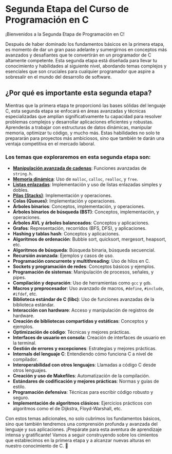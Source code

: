 # Segunda Etapa del Curso de Programación en C

¡Bienvenidos a la Segunda Etapa de Programación en C!

Después de haber dominado los fundamentos básicos en la primera etapa, es momento de dar un gran paso adelante y sumergirnos en conceptos más avanzados y desafiantes que te convertirán en un programador de C altamente competente. Esta segunda etapa está diseñada para llevar tu conocimiento y habilidades al siguiente nivel, abordando temas complejos y esenciales que son cruciales para cualquier programador que aspire a sobresalir en el mundo del desarrollo de software.

## ¿Por qué es importante esta segunda etapa?

Mientras que la primera etapa te proporcionó las bases sólidas del lenguaje C, esta segunda etapa se enfocará en áreas avanzadas y técnicas especializadas que amplían significativamente tu capacidad para resolver problemas complejos y desarrollar aplicaciones eficientes y robustas. Aprenderás a trabajar con estructuras de datos dinámicas, manipular memoria, optimizar tu código, y mucho más. Estas habilidades no solo te prepararán para proyectos más ambiciosos, sino que también te darán una ventaja competitiva en el mercado laboral.

### Los temas que exploraremos en esta segunda etapa son:

- [**Manipulación avanzada de cadenas**](./manipulacionAvanzadaDeCadenas/manipulacionAvanzadaDeCadenas.md): Funciones avanzadas de `string.h`.
- [**Memoria dinámica**](./memoriaDinámica/memoriaDinámica.md): Uso de `malloc`, `calloc`, `realloc`, y `free`.
- [**Listas enlazadas**](./listasEnlazadas/listasEnlazadas.md): Implementación y uso de listas enlazadas simples y dobles.
- [**Pilas (Stacks)**](./pilasStacks/pilas.md): Implementación y operaciones.
- **Colas (Queues)**: Implementación y operaciones.
- **Árboles binarios**: Conceptos, implementación, y operaciones.
- **Árboles binarios de búsqueda (BST)**: Conceptos, implementación, y operaciones.
- **Árboles AVL y árboles balanceados**: Conceptos y aplicaciones.
- **Grafos**: Representación, recorridos (BFS, DFS), y aplicaciones.
- **Hashing y tablas hash**: Conceptos y aplicaciones.
- **Algoritmos de ordenación**: Bubble sort, quicksort, mergesort, heapsort, etc.
- **Algoritmos de búsqueda**: Búsqueda binaria, búsqueda secuencial.
- **Recursión avanzada**: Ejemplos y casos de uso.
- **Programación concurrente y multithreading**: Uso de hilos en C.
- **Sockets y programación de redes**: Conceptos básicos y ejemplos.
- **Programación de sistemas**: Manipulación de procesos, señales, y pipes.
- **Compilación y depuración**: Uso de herramientas como `gcc` y `gdb`.
- **Macros y preprocesador**: Uso avanzado de macros, `#define`, `#include`, `#ifdef`, etc.
- **Biblioteca estándar de C (libc)**: Uso de funciones avanzadas de la biblioteca estándar.
- **Interacción con hardware**: Acceso y manipulación de registros de hardware.
- **Creación de bibliotecas compartidas y estáticas**: Conceptos y ejemplos.
- **Optimización de código**: Técnicas y mejores prácticas.
- **Interfaces de usuario en consola**: Creación de interfaces de usuario en la terminal.
- **Gestión de errores y excepciones**: Estrategias y mejores prácticas.
- **Internals del lenguaje C**: Entendiendo cómo funciona C a nivel de compilador.
- **Interoperabilidad con otros lenguajes**: Llamadas a código C desde otros lenguajes.
- **Creación y uso de Makefiles**: Automatización de la compilación.
- **Estándares de codificación y mejores prácticas**: Normas y guías de estilo.
- **Programación defensiva**: Técnicas para escribir código robusto y seguro.
- **Implementación de algoritmos clásicos**: Ejercicios prácticos con algoritmos como el de Dijkstra, Floyd-Warshall, etc.

Con estos temas adicionales, no solo cubrimos los fundamentos básicos, sino que también tendremos una comprensión profunda y avanzada del lenguaje y sus aplicaciones. ¡Prepárate para esta aventura de aprendizaje intensa y gratificante! Vamos a seguir construyendo sobre los cimientos que establecimos en la primera etapa y a alcanzar nuevas alturas en nuestro conocimiento de C. 🚀


